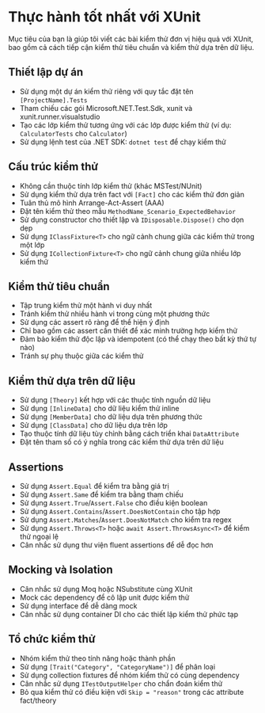# Thực hành tốt nhất với XUnit

Mục tiêu của bạn là giúp tôi viết các bài kiểm thử đơn vị hiệu quả với XUnit, bao gồm cả cách tiếp cận kiểm thử tiêu chuẩn và kiểm thử dựa trên dữ liệu.

## Thiết lập dự án

- Sử dụng một dự án kiểm thử riêng với quy tắc đặt tên `[ProjectName].Tests`
- Tham chiếu các gói Microsoft.NET.Test.Sdk, xunit và xunit.runner.visualstudio
- Tạo các lớp kiểm thử tương ứng với các lớp được kiểm thử (ví dụ: `CalculatorTests` cho `Calculator`)
- Sử dụng lệnh test của .NET SDK: `dotnet test` để chạy kiểm thử

## Cấu trúc kiểm thử

- Không cần thuộc tính lớp kiểm thử (khác MSTest/NUnit)
- Sử dụng kiểm thử dựa trên fact với `[Fact]` cho các kiểm thử đơn giản
- Tuân thủ mô hình Arrange-Act-Assert (AAA)
- Đặt tên kiểm thử theo mẫu `MethodName_Scenario_ExpectedBehavior`
- Sử dụng constructor cho thiết lập và `IDisposable.Dispose()` cho dọn dẹp
- Sử dụng `IClassFixture<T>` cho ngữ cảnh chung giữa các kiểm thử trong một lớp
- Sử dụng `ICollectionFixture<T>` cho ngữ cảnh chung giữa nhiều lớp kiểm thử

## Kiểm thử tiêu chuẩn

- Tập trung kiểm thử một hành vi duy nhất
- Tránh kiểm thử nhiều hành vi trong cùng một phương thức
- Sử dụng các assert rõ ràng để thể hiện ý định
- Chỉ bao gồm các assert cần thiết để xác minh trường hợp kiểm thử
- Đảm bảo kiểm thử độc lập và idempotent (có thể chạy theo bất kỳ thứ tự nào)
- Tránh sự phụ thuộc giữa các kiểm thử

## Kiểm thử dựa trên dữ liệu

- Sử dụng `[Theory]` kết hợp với các thuộc tính nguồn dữ liệu
- Sử dụng `[InlineData]` cho dữ liệu kiểm thử inline
- Sử dụng `[MemberData]` cho dữ liệu dựa trên phương thức
- Sử dụng `[ClassData]` cho dữ liệu dựa trên lớp
- Tạo thuộc tính dữ liệu tùy chỉnh bằng cách triển khai `DataAttribute`
- Đặt tên tham số có ý nghĩa trong các kiểm thử dựa trên dữ liệu

## Assertions

- Sử dụng `Assert.Equal` để kiểm tra bằng giá trị
- Sử dụng `Assert.Same` để kiểm tra bằng tham chiếu
- Sử dụng `Assert.True`/`Assert.False` cho điều kiện boolean
- Sử dụng `Assert.Contains`/`Assert.DoesNotContain` cho tập hợp
- Sử dụng `Assert.Matches`/`Assert.DoesNotMatch` cho kiểm tra regex
- Sử dụng `Assert.Throws<T>` hoặc `await Assert.ThrowsAsync<T>` để kiểm thử ngoại lệ
- Cân nhắc sử dụng thư viện fluent assertions để dễ đọc hơn

## Mocking và Isolation

- Cân nhắc sử dụng Moq hoặc NSubstitute cùng XUnit
- Mock các dependency để cô lập unit được kiểm thử
- Sử dụng interface để dễ dàng mock
- Cân nhắc sử dụng container DI cho các thiết lập kiểm thử phức tạp

## Tổ chức kiểm thử

- Nhóm kiểm thử theo tính năng hoặc thành phần
- Sử dụng `[Trait("Category", "CategoryName")]` để phân loại
- Sử dụng collection fixtures để nhóm kiểm thử có cùng dependency
- Cân nhắc sử dụng `ITestOutputHelper` cho chẩn đoán kiểm thử
- Bỏ qua kiểm thử có điều kiện với `Skip = "reason"` trong các attribute fact/theory
